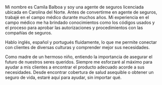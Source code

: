 Mi nombre es Camila Balboa y soy una agente de seguros licenciada ubicada en Carolina del Norte.
Antes de convertirme en agente de seguros, trabajé en el campo médico durante muchos años.
Mi experiencia en el campo médico me ha brindado conocimientos como los códigos usados y el proceso para aprobar las autorizaciones y procedimientos con las compañías de seguros.

Hablo inglés, español y portugués fluidamente, lo que me permite conectar con clientes de diversas culturas y comprender mejor sus necesidades.

Como madre de un hermoso niño, entiendo la importancia de asegurar el futuro de nuestros seres queridos.
Siempre me esforzaré al máximo para ayudar a mis clientes a encontrar el producto adecuado acorde a sus necesidades.
Desde encontrar cobertura de salud asequible o obtener un seguro de vida, estaré aquí para ayudar, sin importar qué.